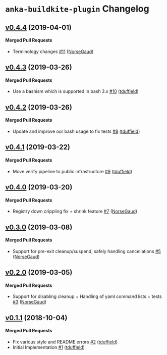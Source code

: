 # `anka-buildkite-plugin` Changelog

<!-- latest_release 0.4.4 -->
## [v0.4.4](https://github.com/chef/anka-buildkite-plugin/tree/v0.4.4) (2019-04-01)

#### Merged Pull Requests
- Terminology changes [#11](https://github.com/chef/anka-buildkite-plugin/pull/11) ([NorseGaud](https://github.com/NorseGaud))
<!-- latest_release -->

## [v0.4.3](https://github.com/chef/anka-buildkite-plugin/tree/v0.4.3) (2019-03-26)

#### Merged Pull Requests
- Use a bashism which is supported in bash 3.x [#10](https://github.com/chef/anka-buildkite-plugin/pull/10) ([tduffield](https://github.com/tduffield))

## [v0.4.2](https://github.com/chef/anka-buildkite-plugin/tree/v0.4.2) (2019-03-26)

#### Merged Pull Requests
- Update and improve our bash usage to fix tests [#8](https://github.com/chef/anka-buildkite-plugin/pull/8) ([tduffield](https://github.com/tduffield))

## [v0.4.1](https://github.com/chef/anka-buildkite-plugin/tree/v0.4.1) (2019-03-22)

#### Merged Pull Requests
- Move verify pipeline to public infrastructure [#9](https://github.com/chef/anka-buildkite-plugin/pull/9) ([tduffield](https://github.com/tduffield))

## [v0.4.0](https://github.com/chef/anka-buildkite-plugin/tree/v0.4.0) (2019-03-20)

#### Merged Pull Requests
- Registry down crippling fix + shrink feature [#7](https://github.com/chef/anka-buildkite-plugin/pull/7) ([NorseGaud](https://github.com/NorseGaud))

## [v0.3.0](https://github.com/chef/anka-buildkite-plugin/tree/v0.3.0) (2019-03-08)

#### Merged Pull Requests
- Support for pre-exit cleanup/suspend, safely handling cancellations [#5](https://github.com/chef/anka-buildkite-plugin/pull/5) ([NorseGaud](https://github.com/NorseGaud))

## [v0.2.0](https://github.com/chef/anka-buildkite-plugin/tree/v0.2.0) (2019-03-05)

#### Merged Pull Requests
- Support for disabling cleanup + Handling of yaml command lists + tests [#3](https://github.com/chef/anka-buildkite-plugin/pull/3) ([NorseGaud](https://github.com/NorseGaud))

## [v0.1.1](https://github.com/chef/anka-buildkite-plugin/tree/v0.1.1) (2018-10-04)

#### Merged Pull Requests
- Fix various style and README errors [#2](https://github.com/chef/anka-buildkite-plugin/pull/2) ([tduffield](https://github.com/tduffield))
- Initial Implementation [#1](https://github.com/chef/anka-buildkite-plugin/pull/1) ([tduffield](https://github.com/tduffield))